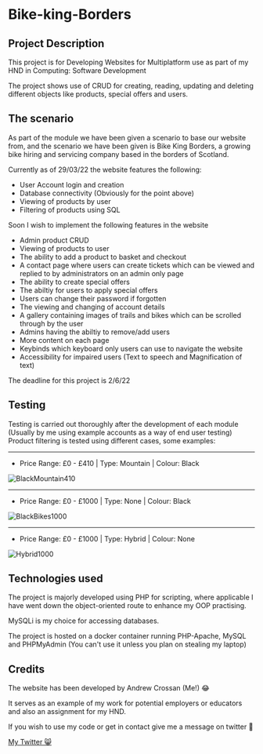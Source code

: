 # Bike-king-Borders

## Project Description
This project is for Developing Websites for Multiplatform use as part of my HND in Computing: Software Development

The project shows use of CRUD for creating, reading, updating and deleting different objects like products, special offers and users.

## The scenario

As part of the module we have been given a scenario to base our website from, and the scenario we have been given is Bike King Borders, a growing bike hiring
and servicing company based in the borders of Scotland.<br>

Currently as of 29/03/22 the website features the following:

- User Account login and creation
- Database connectivity (Obviously for the point above)
- Viewing of products by user
- Filtering of products using SQL

Soon I wish to implement the following features in the website

- Admin product CRUD
- Viewing of products to user
- The ability to add a product to basket and checkout
- A contact page where users can create tickets which can be viewed and replied to by administrators on an admin only page
- The ability to create special offers
- The abiltiy for users to apply special offers
- Users can change their password if forgotten
- The viewing and changing of account details
- A gallery containing images of trails and bikes which can be scrolled through by the user
- Admins having the abiltiy to remove/add users
- More content on each page
- Keybinds which keyboard only users can use to navigate the website
- Accessibility for impaired users (Text to speech and Magnification of text)

The deadline for this project is 2/6/22

## Testing 
Testing is carried out thoroughly after the development of each module (Usually by me using example accounts as a way of end user testing)
<br>
Product filtering is tested using different cases, some examples:

<hr/>

- Price Range: £0 - £410 | Type: Mountain | Colour: Black

![BlackMountain410](https://user-images.githubusercontent.com/74681613/161100272-f1d89448-5b26-4bdb-a89d-a97ea593d6fe.PNG)

<hr/>

- Price Range: £0 - £1000 | Type: None | Colour: Black

![BlackBikes1000](https://user-images.githubusercontent.com/74681613/161100698-3b164eab-98a0-4b70-881a-139cb38d3092.PNG)

<hr/>

- Price Range: £0 - £1000 | Type: Hybrid | Colour: None

![Hybrid1000](https://user-images.githubusercontent.com/74681613/161100942-5b8495fc-4b36-4236-ac30-bbbb718df787.PNG)




## Technologies used
The project is majorly developed using PHP for scripting, where applicable I have went down the object-oriented route to enhance my OOP practising.

MySQLi is my choice for accessing databases.

The project is hosted on a docker container running PHP-Apache, MySQL and PHPMyAdmin (You can't use it unless you plan on stealing my laptop)

## Credits

The website has been developed by Andrew Crossan (Me!) :joy:

It serves as an example of my work for potential employers or educators and also an assignment for my HND.

If you wish to use my code or get in contact give me a message on twitter 🙂

<a href="https://twitter.com/andrewcrossan11">My Twitter 😸</a>
